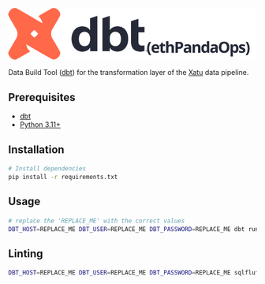 <p align="center">
  <img src="logo.svg" alt="dbt" />
</p>

Data Build Tool ([dbt](https://github.com/dbt-labs/dbt-core)) for the transformation layer of the [Xatu](https://docs.ethpandaops.io/xatu/intro) data pipeline.

## Prerequisites

- [dbt](https://docs.getdbt.com/dbt-cli/installation)
- [Python 3.11+](https://www.python.org/downloads/)

## Installation

```bash
# Install dependencies
pip install -r requirements.txt
```

## Usage

```bash
# replace the 'REPLACE_ME' with the correct values
DBT_HOST=REPLACE_ME DBT_USER=REPLACE_ME DBT_PASSWORD=REPLACE_ME dbt run
```

## Linting

```bash
DBT_HOST=REPLACE_ME DBT_USER=REPLACE_ME DBT_PASSWORD=REPLACE_ME sqlfluff lint .
``````
